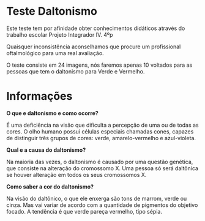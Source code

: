 # Teste Daltonismo

Este teste tem por afinidade obter conhecimentos didáticos através do trabalho escolar Projeto Integrador IV. 4ºp

Quaisquer inconsistência aconselhamos que procure um profissional oftalmológico para uma real avaliação.

O teste consiste em 24 imagens, nós faremos apenas 10 voltados para as pessoas que tem o daltonismo para Verde e Vermelho.

# Informações 

**O que e daltonismo e como ocorre?**

É uma deficiência na visão que dificulta a percepção de uma ou de todas as cores. O olho humano possui células especiais chamadas cones, capazes de distinguir três grupos de cores: verde, amarelo-vermelho e azul-violeta.

**Qual e a causa do daltonismo?**

Na maioria das vezes, o daltonismo é causado por uma questão genética, que consiste na alteração do cromossomo X. Uma pessoa só será daltônica se houver alteração em todos os seus cromossomos X.

**Como saber a cor do daltonismo?**

Na visão do daltônico, o que ele enxerga são tons de marrom, verde ou cinza. Mas vai variar de acordo com a quantidade de pigmentos do objetivo focado. A tendência é que verde pareça vermelho, tipo sépia.




